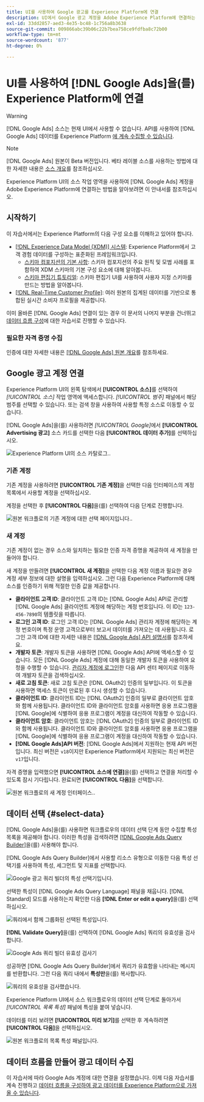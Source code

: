 ```yaml
---
title: UI를 사용하여 Google 광고를 Experience Platform에 연결
description: UI에서 Google 광고 계정을 Adobe Experience Platform에 연결하는 방법을 알아봅니다.
exl-id: 33dd2857-aed3-4e35-bc48-1c756a8b3638
source-git-commit: 009866abc39b06c22b7bea758ce9fdfba8c72b00
workflow-type: tm+mt
source-wordcount: '877'
ht-degree: 0%

---
```


# UI를 사용하여 [!DNL Google Ads]을(를) Experience Platform에 연결

>[!WARNING]
>
>[!DNL Google Ads] 소스는 현재 UI에서 사용할 수 없습니다. API를 사용하여 [!DNL Google Ads] 데이터를 Experience Platform [에 계속 수집할 수 있습니다](../../../api/create/advertising/ads.md).

>[!NOTE]
>
>[!DNL Google Ads] 원본이 Beta 버전입니다. 베타 레이블 소스를 사용하는 방법에 대한 자세한 내용은 [소스 개요](../../../../home.md#terms-and-conditions)를 참조하십시오.

Experience Platform UI의 소스 작업 영역을 사용하여 [!DNL Google Ads] 계정을 Adobe Experience Platform에 연결하는 방법을 알아보려면 이 안내서를 참조하십시오.

## 시작하기

이 자습서에서는 Experience Platform의 다음 구성 요소를 이해하고 있어야 합니다.

* [[!DNL Experience Data Model (XDM)] 시스템](../../../../../xdm/home.md): Experience Platform에서 고객 경험 데이터를 구성하는 표준화된 프레임워크입니다.
   * [스키마 컴포지션의 기본 사항](../../../../../xdm/schema/composition.md): 스키마 컴포지션의 주요 원칙 및 모범 사례를 포함하여 XDM 스키마의 기본 구성 요소에 대해 알아봅니다.
   * [스키마 편집기 튜토리얼](../../../../../xdm/tutorials/create-schema-ui.md): 스키마 편집기 UI를 사용하여 사용자 지정 스키마를 만드는 방법을 알아봅니다.
* [[!DNL Real-Time Customer Profile]](../../../../../profile/home.md): 여러 원본의 집계된 데이터를 기반으로 통합된 실시간 소비자 프로필을 제공합니다.

이미 올바른 [!DNL Google Ads] 연결이 있는 경우 이 문서의 나머지 부분을 건너뛰고 [데이터 흐름 구성](../../dataflow/advertising.md)에 대한 자습서로 진행할 수 있습니다.

### 필요한 자격 증명 수집

인증에 대한 자세한 내용은 [[!DNL Google Ads] 원본 개요](../../../../connectors/advertising/ads.md)를 참조하세요.

## Google 광고 계정 연결

Experience Platform UI의 왼쪽 탐색에서 **[!UICONTROL 소스]**&#x200B;를 선택하여 *[!UICONTROL 소스]* 작업 영역에 액세스합니다. *[!UICONTROL 범주]* 패널에서 해당 범주를 선택할 수 있습니다. 또는 검색 창을 사용하여 사용할 특정 소스로 이동할 수 있습니다.

[!DNL Google Ads]을(를) 사용하려면 *[!UICONTROL Google]*&#x200B;에서 **[!UICONTROL Advertising 광고]** 소스 카드를 선택한 다음 **[!UICONTROL 데이터 추가]**&#x200B;를 선택하십시오.

![Experience Platform UI의 소스 카탈로그.](../../../../images/tutorials/create/ads/catalog.png).

### 기존 계정

기존 계정을 사용하려면 **[!UICONTROL 기존 계정]**&#x200B;을 선택한 다음 인터페이스의 계정 목록에서 사용할 계정을 선택하십시오.

계정을 선택한 후 **[!UICONTROL 다음]**&#x200B;을(를) 선택하여 다음 단계로 진행합니다.

![원본 워크플로의 기존 계정에 대한 선택 페이지입니다.](../../../../images/tutorials/create/ads/existing.png).

### 새 계정

기존 계정이 없는 경우 소스와 일치하는 필요한 인증 자격 증명을 제공하여 새 계정을 만들어야 합니다.

새 계정을 만들려면 **[!UICONTROL 새 계정]**&#x200B;을 선택한 다음 계정 이름과 필요한 경우 계정 세부 정보에 대한 설명을 입력하십시오. 그런 다음 Experience Platform에 대해 소스를 인증하기 위해 적절한 인증 값을 제공합니다.

* **클라이언트 고객 ID**: 클라이언트 고객 ID는 [!DNL Google Ads] API로 관리할 [!DNL Google Ads] 클라이언트 계정에 해당하는 계정 번호입니다. 이 ID는 `123-456-7890`의 템플릿을 따릅니다.
* **로그인 고객 ID**: 로그인 고객 ID는 [!DNL Google Ads] 관리자 계정에 해당하는 계정 번호이며 특정 운영 고객으로부터 보고서 데이터를 가져오는 데 사용됩니다. 로그인 고객 ID에 대한 자세한 내용은 [[!DNL Google Ads] API 설명서](https://developers.google.com/search-ads/reporting/concepts/login-customer-id)를 참조하세요.
* **개발자 토큰**: 개발자 토큰을 사용하면 [!DNL Google Ads] API에 액세스할 수 있습니다. 모든 [!DNL Google Ads] 계정에 대해 동일한 개발자 토큰을 사용하여 요청을 수행할 수 있습니다. [관리자 계정에 로그인](https://ads.google.com/home/tools/manager-accounts/)한 다음 API 센터 페이지로 이동하여 개발자 토큰을 검색하십시오.
* **새로 고침 토큰**: 새로 고침 토큰은 [!DNL OAuth2] 인증의 일부입니다. 이 토큰을 사용하면 액세스 토큰이 만료된 후 다시 생성할 수 있습니다.
* **클라이언트 ID**: 클라이언트 ID는 [!DNL OAuth2] 인증의 일부로 클라이언트 암호와 함께 사용됩니다. 클라이언트 ID와 클라이언트 암호를 사용하면 응용 프로그램을 [!DNL Google]에 식별하여 응용 프로그램이 계정을 대신하여 작동할 수 있습니다.
* **클라이언트 암호**: 클라이언트 암호는 [!DNL OAuth2] 인증의 일부로 클라이언트 ID와 함께 사용됩니다. 클라이언트 ID와 클라이언트 암호를 사용하면 응용 프로그램을 [!DNL Google]에 식별하여 응용 프로그램이 계정을 대신하여 작동할 수 있습니다.
* **[!DNL Google Ads]API 버전**: [!DNL Google Ads]에서 지원하는 현재 API 버전입니다. 최신 버전은 `v18`이지만 Experience Platform에서 지원되는 최신 버전은 `v17`입니다.

자격 증명을 입력했으면 **[!UICONTROL 소스에 연결]**&#x200B;을(를) 선택하고 연결을 처리할 수 있도록 잠시 기다립니다. 완료되면 **[!UICONTROL 다음]**&#x200B;을 선택합니다.

![원본 워크플로의 새 계정 인터페이스.](../../../../images/tutorials/create/ads/new.png).

## 데이터 선택 {#select-data}

[!DNL Google Ads]을(를) 사용하면 워크플로우의 데이터 선택 단계 동안 수집할 특성 목록을 제공해야 합니다. 이러한 특성을 검색하려면 [[!DNL Google Ads Query Builder]](https://developers.google.com/google-ads/api/fields/v17/overview_query_builder)을(를) 사용해야 합니다.

[!DNL Google Ads Query Builder]에서 사용할 리소스 유형으로 이동한 다음 특성 선택기를 사용하여 특성, 세그먼트 및 지표를 선택합니다.

![Google 광고 쿼리 빌더의 특성 선택기입니다.](../../../../images/tutorials/create/ads/attributes.png)

선택한 특성이 [!DNL Google Ads Query Language] 패널을 채웁니다. [!DNL Standard] 모드를 사용하는지 확인한 다음 **[!DNL Enter or edit a query]**&#x200B;을(를) 선택하십시오.

![쿼리에서 함께 그룹화된 선택된 특성입니다.](../../../../images/tutorials/create/ads/enter-query.png)

**[!DNL Validate Query]**&#x200B;을(를) 선택하여 [!DNL Google Ads] 쿼리의 유효성을 검사합니다.

![Google Ads 쿼리 빌더 유효성 검사기](../../../../images/tutorials/create/ads/validate-query.png)

성공하면 [!DNL Google Ads Query Builder]에서 쿼리가 유효함을 나타내는 메시지를 반환합니다. 그런 다음 쿼리 내에서 **특성만**&#x200B;을(를) 복사합니다.

![쿼리의 유효성을 검사했습니다.](../../../../images/tutorials/create/ads/copy-query.png)

Experience Platform UI에서 소스 워크플로우의 데이터 선택 단계로 돌아가서 *[!UICONTROL 목록 특성]* 패널에 특성을 붙여 넣습니다.

데이터를 미리 보려면 **[!UICONTROL 미리 보기]**&#x200B;를 선택한 후 계속하려면 **[!UICONTROL 다음]**&#x200B;을 선택하십시오.

![원본 워크플로의 목록 특성 패널입니다.](../../../../images/tutorials/create/ads/list-attributes.png)

## 데이터 흐름을 만들어 광고 데이터 수집

이 자습서에 따라 Google Ads 계정에 대한 연결을 설정했습니다. 이제 다음 자습서를 계속 진행하고 [데이터 흐름을 구성하여 광고 데이터를 Experience Platform으로 가져올 수 있습니다](../../dataflow/advertising.md).

